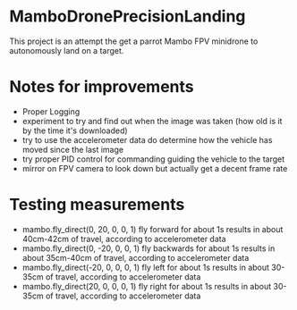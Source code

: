# MamboDronePrecisionLanding

This project is an attempt the get a parrot Mambo FPV minidrone to autonomously land on a target.

# Notes for improvements
- Proper Logging
- experiment to try and find out when the image was taken (how old is it by the time it's downloaded)
- try to use the accelerometer data do determine how the vehicle has moved since the last image
- try proper PID control for commanding guiding the vehicle to the target
- mirror on FPV camera to look down but actually get a decent frame rate


# Testing measurements 

- mambo.fly_direct(0, 20, 0, 0, 1) fly forward for about 1s results in about 40cm-42cm of travel, according to accelerometer data
- mambo.fly_direct(0, -20, 0, 0, 1) fly backwards for about 1s results in about 35cm-40cm of travel, according to accelerometer data
- mambo.fly_direct(-20, 0, 0, 0, 1) fly left for about 1s results in about 30-35cm of travel, according to accelerometer data
- mambo.fly_direct(20, 0, 0, 0, 1) fly right for about 1s results in about 30-35cm of travel, according to accelerometer data